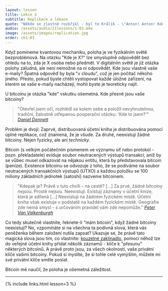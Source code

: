 ```yaml
---
layout: lesson
title: Lekce 3
subtitle: Replikace a lokace
quote: "Někdo se zlostně rozkřikl - byl to Králík - \"Anton! Anton! Kde jsi?\""
audio: /assets/audio/21lessons/1-03.m4a
image: /assets/images/replication.jpg
order: ch1-03
---
```


Když pomineme kvantovou mechaniku, poloha je ve fyzikálním světě 
bezproblémová. Na otázku "Kde je X?" lze smysluplně odpovědět bez ohledu 
na to, zda je X osoba nebo předmět. V digitálním světě je již otázka 
polohy záludná, ale není nemožné na ni odpovědět. Kde jsou vlastně vaše 
e-maily? Špatná odpověď by byla "v cloudu", což je jen počítač někoho 
jiného. Přesto, pokud byste chtěli vystopovat každé úložné zařízení, 
na kterém se vaše e-maily nacházejí, mohli byste je teoreticky najít.

U bitcoinu je otázka "kde" vskutku ošemetná. Kde přesně jsou vaše bitcoiny?

> "Otevřel jsem oči, rozhlédl se kolem sebe a položil nevyhnutelnou, 
> tradiční, žalostně otřepanou pooperační otázku: 'Kde to jsem?'"
> <cite>[Daniel Dennett]</cite>

Problém je dvojí: Zaprvé, distribuovaná účetní kniha je distribuována 
pomocí úplné replikace, což znamená, že je všude. Za druhé, neexistují 
žádné bitcoiny. Nejen fyzicky, ale ani *technicky*.

Bitcoin (s velkým počátečním písmenem ve významu síť nebo protokol - pozn. 
překladatele) eviduje soubor neutracených výstupů transakcí, aniž by se 
vůbec musel odkazovat na nějakou entitu, která by představovala 
bitcoin (peníze). Existence bitcoinu se odvozuje z toho, že se podíváme 
na soubor neutracených transakčních výstupů (UTXO) a každou položku 
se 100 miliony základních jednotek (satoshi) nazveme bitcoinem.

> "Kdepak je? Právě v tuto chvíli - na cestě? [...] Za prvé, žádné 
> bitcoiny nejsou. Prostě nejsou. Neexistují. Existují záznamy v účetní 
> knize, která je sdílená [...] Neexistují na žádném fyzickém místě. 
> Účetní kniha však existuje v podstatě na každém fyzickém místě. 
> Geografie zde nemá smysl - s určováním pravidel vám zde nepomůže."
> <cite>[Peter Van Valkenburgh][wbd049]</cite>

Co tedy skutečně vlastníte, řeknete-li "mám bitcoin", když žádné 
bitcoiny neexistují? No, vzpomínáte si na všechna ta podivná slova, 
která vás peněženka během založení nutila zapsat? Ukazuje se, že právě 
tato magická slova jsou tím, co vlastníte: [kouzelné zaklínadlo][a magic spell], pomocí 
něhož lze do veřejné účetní knihy přidat několik záznamů - klíče 
k "přesunu" některých bitcoinů. A právě proto jsou, za všech okolností, 
vaše privátní klíče vašimi bitcoiny. Pokud si myslíte, že si tohle celé 
vymýšlím, můžete mi své privátní klíče směle poslat.

Bitcoin mě naučil, že poloha je ošemetná záležitost.

---

{% include links.html lesson=3 %}

<!-- Through the Looking-Glass -->
[a magic spell]: https://dergigi.com/2018/08/17/the-magic-dust-of-cryptography/

<!-- Down the Rabbit Hole -->
[Daniel Dennett]: https://www.lehigh.edu/~mhb0/Dennett-WhereAmI.pdf
[1st Amendment]: https://en.wikipedia.org/wiki/First_Amendment_to_the_United_States_Constitution
[wbd049]: https://www.whatbitcoindid.com/podcast/coin-centers-peter-van-valkenburg-on-preserving-the-freedom-to-innovate-with-public-blockchains

<!-- Wikipedia -->
[alice]: https://en.wikipedia.org/wiki/Alice%27s_Adventures_in_Wonderland
[carroll]: https://en.wikipedia.org/wiki/Lewis_Carroll
